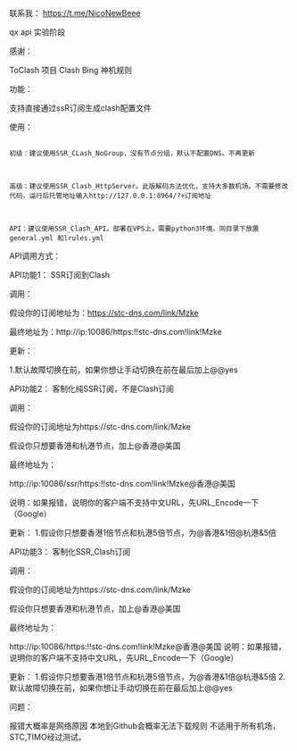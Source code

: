 联系我： https://t.me/NicoNewBeee


qx api 实验阶段


感谢：

ToClash 项目 Clash Bing 神机规则

功能：

支持直接通过ssR订阅生成clash配置文件

使用：

~~~~~~~~~~~~~~~~~~~~~~~~~~~~~~~~~~~~~~~~~~~~~~~~~~~~~~~~~~~~~~~~~~~~~~~~

初级：建议使用SSR_CLash_NoGroup，没有节点分组，默认不配置DNS。不再更新

~~~~~~~~~~~~~~~~~~~~~~~~~~~~~~~~~~~~~~~~~~~~~~~~~~~~~~~~~~~~~~~~~~~~~~~~

~~~~~~~~~~~~~~~~~~~~~~~~~~~~~~~~~~~~~~~~~~~~~~~~~~~~~~~~~~~~~~~~~~~~~~~~


高级：建议使用SSR_Clash_HttpServer。此版解码方法优化，支持大多数机场。不需要修改代码，运行后托管地址输入http://127.0.0.1:8964/?+订阅地址

~~~~~~~~~~~~~~~~~~~~~~~~~~~~~~~~~~~~~~~~~~~~~~~~~~~~~~~~~~~~~~~~~~~~~~~~

~~~~~~~~~~~~~~~~~~~~~~~~~~~~~~~~~~~~~~~~~~~~~~~~~~~~~~~~~~~~~~~~~~~~~~~~


API：建议使用SSR_Clash_API。部署在VPS上，需要python3环境。同目录下放置general.yml 和lrules.yml 

~~~~~~~~~~~~~~~~~~~~~~~~~~~~~~~~~~~~~~~~~~~~~~~~~~~~~~~~~~~~~~~~~~~~~~~~

API调用方式：

API功能1：
SSR订阅到Clash

调用：

假设你的订阅地址为：https://stc-dns.com/link/Mzke     

最终地址为：http://ip:10086/https:!!stc-dns.com!link!Mzke

更新：

1.默认故障切换在前，如果你想让手动切换在前在最后加上@@yes

API功能2：
客制化纯SSR订阅，不是Clash订阅

调用：

假设你的订阅地址为https://stc-dns.com/link/Mzke    

假设你只想要香港和杭港节点，加上@香港@美国

最终地址为：

http://ip:10086/ssr/https:!!stc-dns.com!link!Mzke@香港@美国

说明：如果报错，说明你的客户端不支持中文URL，先URL_Encode一下（Google）

更新：
1.假设你只想要香港1倍节点和杭港5倍节点，为@香港&1倍@杭港&5倍

API功能3：
客制化SSR_Clash订阅

调用：

假设你的订阅地址为https://stc-dns.com/link/Mzke    

假设你只想要香港和杭港节点，加上@香港@美国

最终地址为：

http://ip:10086/https:!!stc-dns.com!link!Mzke@香港@美国
说明：如果报错，说明你的客户端不支持中文URL，先URL_Encode一下（Google）

更新：
1.假设你只想要香港1倍节点和杭港5倍节点，为@香港&1倍@杭港&5倍
2.默认故障切换在前，如果你想让手动切换在前在最后加上@@yes



问题：

报错大概率是网络原因
本地到Github会概率无法下载规则
不适用于所有机场，STC,TIMO经过测试。
